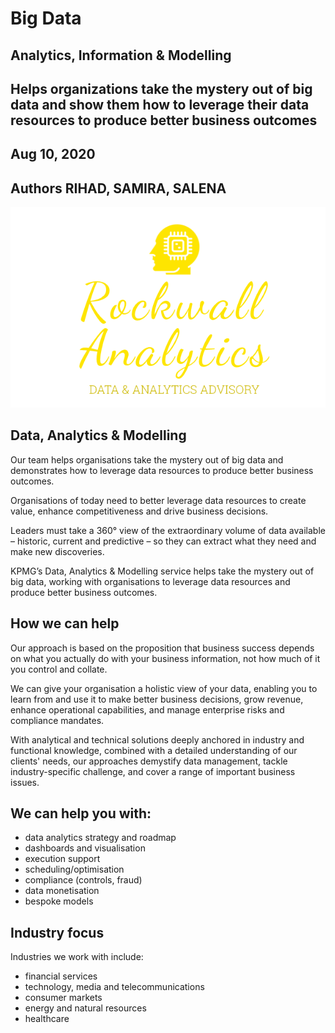 # Big Data
## Analytics, Information & Modelling
## Helps organizations take the mystery out of big data and show them how to leverage their data resources to produce better business outcomes
## Aug 10, 2020
## Authors RIHAD, SAMIRA, SALENA

<img src="./gallery/rockwall.png"/>

## Data, Analytics & Modelling
Our team helps organisations take the mystery out of big data and demonstrates how to leverage data resources to produce better business outcomes.

Organisations of today need to better leverage data resources to create value, enhance competitiveness and drive business decisions.

Leaders must take a 360° view of the extraordinary volume of data available – historic, current and predictive – so they can extract what they need and make new discoveries.

KPMG’s Data, Analytics & Modelling service helps take the mystery out of big data, working with organisations to leverage data resources and produce better business outcomes.

## How we can help
Our approach is based on the proposition that business success depends on what you actually do with your business information, not how much of it you control and collate.

We can give your organisation a holistic view of your data, enabling you to learn from and use it to make better business decisions, grow revenue, enhance operational capabilities, and manage enterprise risks and compliance mandates.

With analytical and technical solutions deeply anchored in industry and functional knowledge, combined with a detailed understanding of our clients' needs, our approaches demystify data management, tackle industry-specific challenge, and cover a range of important business issues.

## We can help you with:

* data analytics strategy and roadmap
* dashboards and visualisation
* execution support
* scheduling/optimisation
* compliance (controls, fraud)
* data monetisation
* bespoke models

## Industry focus
Industries we work with include:

* financial services
* technology, media and telecommunications
* consumer markets
* energy and natural resources
* healthcare
